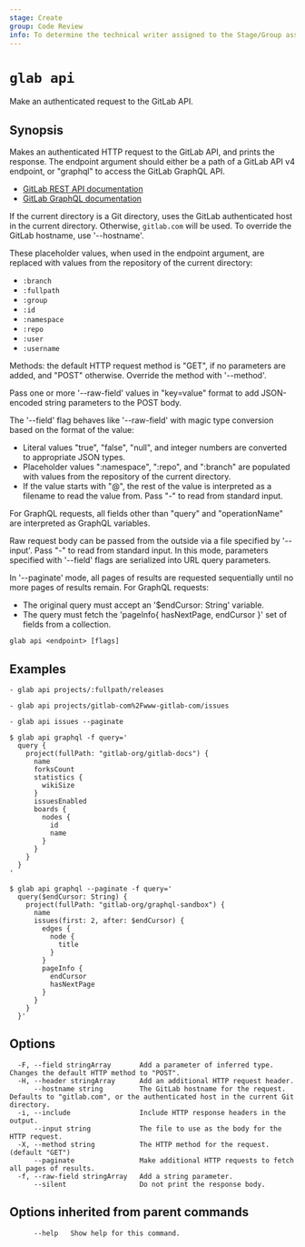 ```yaml
---
stage: Create
group: Code Review
info: To determine the technical writer assigned to the Stage/Group associated with this page, see https://about.gitlab.com/handbook/product/ux/technical-writing/#assignments
---
```


<!--
This documentation is auto generated by a script.
Please do not edit this file directly. Run `make gen-docs` instead.
-->

# `glab api`

Make an authenticated request to the GitLab API.

## Synopsis

Makes an authenticated HTTP request to the GitLab API, and prints the response.
The endpoint argument should either be a path of a GitLab API v4 endpoint, or
"graphql" to access the GitLab GraphQL API.

- [GitLab REST API documentation](https://docs.gitlab.com/ee/api/index.html)
- [GitLab GraphQL documentation](https://docs.gitlab.com/ee/api/graphql/)

If the current directory is a Git directory, uses the GitLab authenticated host in the current
directory. Otherwise, `gitlab.com` will be used.
To override the GitLab hostname, use '--hostname'.

These placeholder values, when used in the endpoint argument, are
replaced with values from the repository of the current directory:

- `:branch`
- `:fullpath`
- `:group`
- `:id`
- `:namespace`
- `:repo`
- `:user`
- `:username`

Methods: the default HTTP request method is "GET", if no parameters are added, and "POST" otherwise. Override the method with '--method'.

Pass one or more '--raw-field' values in "key=value" format to add
JSON-encoded string parameters to the POST body.

The '--field' flag behaves like '--raw-field' with magic type conversion based
on the format of the value:

- Literal values "true", "false", "null", and integer numbers are converted to
  appropriate JSON types.
- Placeholder values ":namespace", ":repo", and ":branch" are populated with values
  from the repository of the current directory.
- If the value starts with "@", the rest of the value is interpreted as a
  filename to read the value from. Pass "-" to read from standard input.

For GraphQL requests, all fields other than "query" and "operationName" are
interpreted as GraphQL variables.

Raw request body can be passed from the outside via a file specified by '--input'.
Pass "-" to read from standard input. In this mode, parameters specified with
'--field' flags are serialized into URL query parameters.

In '--paginate' mode, all pages of results are requested sequentially until
no more pages of results remain. For GraphQL requests:

- The original query must accept an '$endCursor: String' variable.
- The query must fetch the 'pageInfo{ hasNextPage, endCursor }' set of fields from a collection.

```plaintext
glab api <endpoint> [flags]
```

## Examples

```console
- glab api projects/:fullpath/releases

- glab api projects/gitlab-com%2Fwww-gitlab-com/issues

- glab api issues --paginate

$ glab api graphql -f query='
  query {
    project(fullPath: "gitlab-org/gitlab-docs") {
      name
      forksCount
      statistics {
        wikiSize
      }
      issuesEnabled
      boards {
        nodes {
          id
          name
        }
      }
    }
  }
'

$ glab api graphql --paginate -f query='
  query($endCursor: String) {
    project(fullPath: "gitlab-org/graphql-sandbox") {
      name
      issues(first: 2, after: $endCursor) {
        edges {
          node {
            title
          }
        }
        pageInfo {
          endCursor
          hasNextPage
        }
      }
    }
  }'

```

## Options

```plaintext
  -F, --field stringArray       Add a parameter of inferred type. Changes the default HTTP method to "POST".
  -H, --header stringArray      Add an additional HTTP request header.
      --hostname string         The GitLab hostname for the request. Defaults to "gitlab.com", or the authenticated host in the current Git directory.
  -i, --include                 Include HTTP response headers in the output.
      --input string            The file to use as the body for the HTTP request.
  -X, --method string           The HTTP method for the request. (default "GET")
      --paginate                Make additional HTTP requests to fetch all pages of results.
  -f, --raw-field stringArray   Add a string parameter.
      --silent                  Do not print the response body.
```

## Options inherited from parent commands

```plaintext
      --help   Show help for this command.
```
